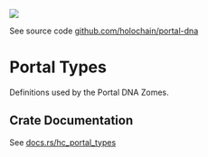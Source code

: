 [![](https://img.shields.io/crates/v/hc_portal_types?style=flat-square)](https://crates.io/crates/hc_portal_types)

See source code [github.com/holochain/portal-dna](https://github.com/holochain/portal-dna)

# Portal Types
Definitions used by the Portal DNA Zomes.


## Crate Documentation

See [docs.rs/hc_portal_types](https://docs.rs/hc_portal_types/)
